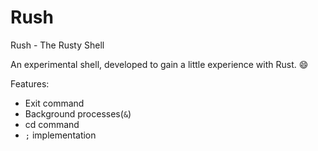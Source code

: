 # Rush
Rush - The Rusty Shell

An experimental shell, developed to gain a little experience with Rust. :smile:

Features:
- Exit command
- Background processes(`&`)
- cd command
- `;` implementation